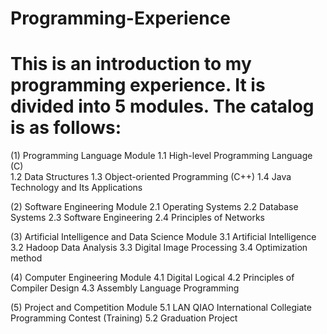 # Programming-Experience
# This is an introduction to my programming experience. It is divided into 5 modules. The catalog is as follows:

(1) Programming Language Module
1.1 High-level Programming Language (C)  
1.2 Data Structures
1.3 Object-oriented Programming (C++)
1.4 Java Technology and Its Applications

(2) Software Engineering Module
2.1 Operating Systems
2.2 Database Systems
2.3 Software Engineering
2.4 Principles of Networks

(3) Artificial Intelligence and Data Science Module
3.1 Artificial Intelligence
3.2 Hadoop Data Analysis
3.3 Digital Image Processing
3.4 Optimization method

(4) Computer Engineering Module
4.1 Digital Logical
4.2 Principles of Compiler Design
4.3 Assembly Language Programming

(5) Project and Competition Module
5.1 LAN QIAO International Collegiate Programming Contest (Training)
5.2 Graduation Project
